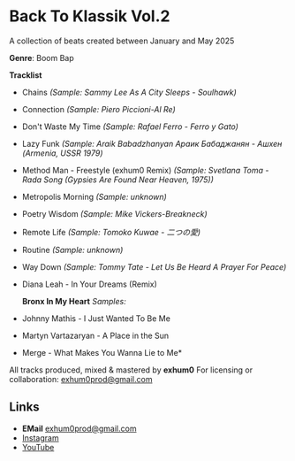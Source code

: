 # Back To Klassik Vol.2

A collection of beats created between January and May 2025

**Genre**: Boom Bap

**Tracklist**

- Chains _(Sample: Sammy Lee As A City Sleeps - Soulhawk)_
- Connection _(Sample: Piero Piccioni-Al Re)_
- Don't Waste My Time _(Sample: Rafael Ferro - Ferro y Gato)_
- Lazy Funk _(Sample: Araik Babadzhanyan Араик Бабаджанян - Ашхен (Armenia, USSR 1979)_
- Method Man - Freestyle (exhum0 Remix) _(Sample: Svetlana Toma - Rada Song (Gypsies Are Found Near Heaven, 1975))_
- Metropolis Morning _(Sample: unknown)_
- Poetry Wisdom _(Sample: Mike Vickers-Breakneck)_
- Remote Life _(Sample: Tomoko Kuwae - 二つの愛)_
- Routine _(Sample: unknown)_
- Way Down _(Sample: Tommy Tate - Let Us Be Heard A Prayer For Peace)_
- Diana Leah - In Your Dreams (Remix)

  **Bronx In My Heart**
  _Samples:_

- Johnny Mathis - I Just Wanted To Be Me
- Martyn Vartazaryan - A Place in the Sun
- Merge - What Makes You Wanna Lie to Me\*

All tracks produced, mixed & mastered by **exhum0**
For licensing or collaboration: exhum0prod@gmail.com

## Links

- **EMail** [exhum0prod@gmail.com](exhum0prod@gmail.com)
- [Instagram](https://www.instagram.com/exhum0)
- [YouTube](https://www.youtube.com/@exhum0)
